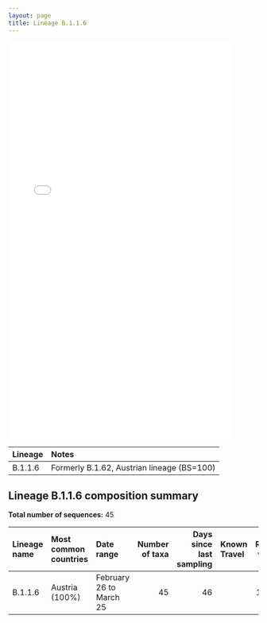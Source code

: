 ```yaml
---
layout: page
title: Lineage B.1.1.6
---
```




<embed src="../assets/images/B.1.1.6.pdf" type="application/pdf" width="90%" height="800px" />


| Lineage | Notes |
|:-----|:-----|
| B.1.1.6 | Formerly B.1.62, Austrian lineage (BS=100) |

<h2>Lineage B.1.1.6 composition summary </h2>

<strong>Total number of sequences:</strong> 45

| Lineage name | Most common countries | Date range | Number of taxa |  Days since last sampling | Known Travel | Recall value |
|:-----|:-----|:-------|-------:|-------:|:---------|--------:|
| B.1.1.6 | Austria (100%) | February 26 to March 25 | 45 | 46 |  | 100.0 |

